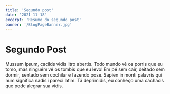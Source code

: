 ```yaml
---
title: 'Segundo post'
date: '2021-11-18'
excerpt: 'Resumo do segundo post'
banner: '/BlogPageBanner.jpg'
---
```


# Segundo Post

Mussum Ipsum, cacilds vidis litro abertis. Todo mundo vê os porris que eu tomo, mas ninguém vê os tombis que eu levo! Em pé sem cair, deitado sem dormir, sentado sem cochilar e fazendo pose. Sapien in monti palavris qui num significa nadis i pareci latim. Tá deprimidis, eu conheço uma cachacis que pode alegrar sua vidis. 